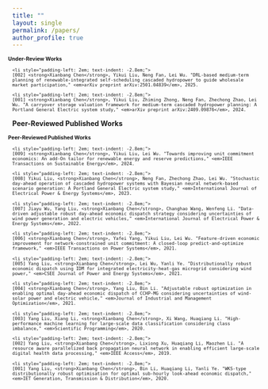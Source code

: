 ```yaml
---
title: ""
layout: single
permalink: /papers/
author_profile: true
---
```

<ul style="font-size: 75%; list-style: none; margin: 0; padding: 0;">
    <li style="padding-left: 2em; text-indent: -2.8em;">
<strong>Under-Review Works</strong>
    </li>

    <li style="padding-left: 2em; text-indent: -2.8em;">
    [002] <strong>Xianbang Chen</strong>, Yikui Liu, Neng Fan, Lei Wu. "DRL-based medium-term planning of renewable-integrated self-scheduling cascaded hydropower to guide wholesale market participation," <em>arXiv preprint arXiv:2501.04839</em>, 2025.
  </li>
  
    <li style="padding-left: 2em; text-indent: -2.8em;">
    [001] <strong>Xianbang Chen</strong>, Yikui Liu, Zhiming Zhong, Neng Fan, Zhechong Zhao, Lei Wu. "A carryover storage valuation framework for medium-term cascaded hydropower planning: A Portland General Electric system study," <em>arXiv preprint arXiv:2409.09876</em>, 2024.
    
  </li>
</ul>  
  
**Peer-Reviewed Published Works**
<ul style="font-size: 75%; list-style: none; margin: 0; padding: 0;">
    <li style="padding-left: 2em; text-indent: -2.8em;">
<strong>Peer-Reviewed Published Works</strong>
    </li>

    <li style="padding-left: 2em; text-indent: -2.8em;">
    [009] <strong>Xianbang Chen</strong>, Yikui Liu, Lei Wu. "Towards improving unit commitment economics: An add-On tailor for renewable energy and reserve predictions," <em>IEEE Transactions on Sustainable Energy</em>, 2024.
  </li>
  
    <li style="padding-left: 2em; text-indent: -2.8em;">
    [008] Yikui Liu, <strong>Xianbang Chen</strong>, Neng Fan, Zhechong Zhao, Lei Wu. "Stochastic day-ahead operation of cascaded hydropower systems with Bayesian neural network-based scenario generation: A Portland General Electric system study," <em>International Journal of Electrical Power & Energy Systems</em>, 2023.
  </li>
  
    <li style="padding-left: 2em; text-indent: -2.8em;">
    [007] Jiayu Wu, Yang Liu, <strong>Xianbang Chen</strong>, Changhao Wang, Wenfeng Li. "Data-driven adjustable robust day-ahead economic dispatch strategy considering uncertainties of wind power generation and electric vehicles," <em>International Journal of Electrical Power & Energy Systems</em>, 2022.
  </li>
  
    <li style="padding-left: 2em; text-indent: -2.8em;">
    [006] <strong>Xianbang Chen</strong>, Yafei Yang, Yikui Liu, Lei Wu. "Feature-driven economic improvement for network-constrained unit commitment: A closed-loop predict-and-optimize framework," <em>IEEE Transactions on Power Systems</em>, 2021.
  </li>
  
    <li style="padding-left: 2em; text-indent: -2.8em;">
    [005] Yang Liu, <strong>Xianbang Chen</strong>, Lei Wu, Yanli Ye. "Distributionally robust economic dispatch using IDM for integrated electricity-heat-gas microgrid considering wind power," <em>CSEE Journal of Power and Energy Systems</em>, 2021.
  </li>
  
    <li style="padding-left: 2em; text-indent: -2.8em;">
    [004] <strong>Xianbang Chen</strong>, Yang Liu, Bin Li. "Adjustable robust optimization in enabling optimal day-ahead economic dispatch of CCHP-MG considering uncertainties of wind-solar power and electric vehicle," <em>Journal of Industrial and Management Optimization</em>, 2021.
  </li>
    
    <li style="padding-left: 2em; text-indent: -2.8em;">
    [003] Yang Liu, Xiang Li, <strong>Xianbang Chen</strong>, Xi Wang, Huaqiang Li. "High‐performance machine learning for large‐scale data classification considering class imbalance," <em>Scientific Programming</em>, 2020.
  </li>
  
    <li style="padding-left: 2em; text-indent: -2.8em;">
    [002] Yang Liu, <strong>Xianbang Chen</strong>, Lixiong Xu, Huaqiang Li, Maozhen Li. "A resource aware parallelized back propagation neural network in enabling efficient large-scale digital health data processing," <em>IEEE Access</em>, 2019.
  </li>
  
    <li style="padding-left: 2em; text-indent: -2.8em;">
    [001] Yang Liu, <strong>Xianbang Chen</strong>, Bin Li, Huaqiang Li, Yanli Ye. "WKS‐type distributionally robust optimisation for optimal sub‐hourly look‐ahead economic dispatch," <em>IET Generation, Transmission & Distribution</em>, 2020.

  </li>
</ul>
